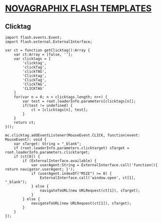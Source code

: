 # [NOVAGRAPHIX FLASH TEMPLATES](http://novagraphix.de)

## Clicktag

    import flash.events.Event;
    import flash.external.ExternalInterface;

    var ct = function getClicktag():Array {
        var ct:Array = [false, ''];
        var clicktags = [
            'clicktag',
            'clickTag',
            'clickTAG',
            'Clicktag',
            'ClickTag',
            'ClickTAG',
            'CLICKTAG'
        ]
        for(var n = 0; n < clicktags.length; n++) {
            var test = root.loaderInfo.parameters[clicktags[n]];
            if(test != undefined) {
                ct = [clicktags[n], test];
            }
        }
        return ct;
    }();

    mc.clicktag.addEventListener(MouseEvent.CLICK, function(event: MouseEvent): void {
        var sTarget: String = "_blank";
        if (root.loaderInfo.parameters.clicktarget) sTarget = root.loaderInfo.parameters.clicktarget;
        if (ct[0]) {
            if (ExternalInterface.available) {
                var userAgent:String = ExternalInterface.call('function(){ return navigator.userAgent; }');
                if (userAgent.indexOf("MSIE") >= 0) {
                    ExternalInterface.call('window.open', ct[1], "_blank");
                } else {
                    navigateToURL(new URLRequest(ct[1]), sTarget);
                }
            } else {
                navigateToURL(new URLRequest(ct[1]), sTarget);
            }
        }
    });